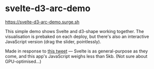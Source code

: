 # svelte-d3-arc-demo

https://svelte-d3-arc-demo.surge.sh

This simple demo shows Svelte and d3-shape working together. The visualisation is prebaked on each deploy, but there's also an interactive JavaScript version (drag the slider, pointlessly).

Made in response to [this tweet](https://twitter.com/cramforce/status/839521783552294914) — Svelte is as general-purpose as they come, and this app's JavaScript weighs less than 5kb. (Not sure about GPU-optimised...)